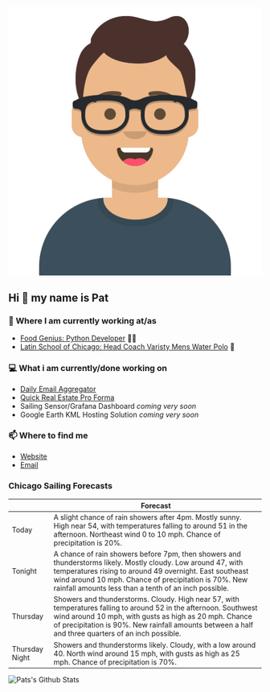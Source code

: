 [![Social banner for p-j-falconer](https://raw.githubusercontent.com/P-J-FALCONER/P-J-FALCONER/master/assets/avataaars.svg)](https://patfalconer.com/)
## Hi :wave: my name is Pat

### 💼 Where I am currently working at/as
- [Food Genius: Python Developer](https://getfoodgenius.com/) 🍔🐍
- [Latin School of Chicago: Head Coach Varisty Mens Water Polo](https://www.latinschool.org/) 🤽


### 💻 What i am currently/done working on
 - [Daily Email Aggregator](https://github.com/P-J-FALCONER/dott_daily_mail)
 - [Quick Real Estate Pro Forma](https://github.com/P-J-FALCONER/henry)
 - Sailing Sensor/Grafana Dashboard *coming very soon*
 - Google Earth KML Hosting Solution *coming very soon*

### 📫 Where to find me
 - [Website](https://patfalconer.com/)
 - [Email](mailto:patrick.j.falconer@gmail.com)


### Chicago Sailing Forecasts
|   | Forecast  |
|---|---|
| Today | A slight chance of rain showers after 4pm. Mostly sunny. High near 54, with temperatures falling to around 51 in the afternoon. Northeast wind 0 to 10 mph. Chance of precipitation is 20%. |
| Tonight | A chance of rain showers before 7pm, then showers and thunderstorms likely. Mostly cloudy. Low around 47, with temperatures rising to around 49 overnight. East southeast wind around 10 mph. Chance of precipitation is 70%. New rainfall amounts less than a tenth of an inch possible. |
| Thursday | Showers and thunderstorms. Cloudy. High near 57, with temperatures falling to around 52 in the afternoon. Southwest wind around 10 mph, with gusts as high as 20 mph. Chance of precipitation is 90%. New rainfall amounts between a half and three quarters of an inch possible. |
| Thursday Night | Showers and thunderstorms likely. Cloudy, with a low around 40. North wind around 15 mph, with gusts as high as 25 mph. Chance of precipitation is 70%. |

![Pats's Github Stats](https://github-readme-stats.vercel.app/api?username=p-j-falconer&show_icons=true&theme=radical)
